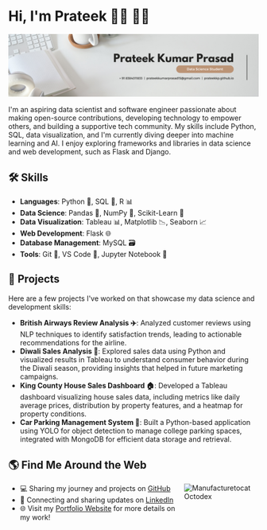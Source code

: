 # Hi, I'm Prateek 👋🏾 👨‍💻

![Profile Banner](visuals/Banner.png)

I'm an aspiring data scientist and software engineer passionate about making open-source contributions, developing technology to empower others, and building a supportive tech community. My skills include Python, SQL, data visualization, and I'm currently diving deeper into machine learning and AI. I enjoy exploring frameworks and libraries in data science and web development, such as Flask and Django. 

## 🛠 Skills
- **Languages**: Python 🐍, SQL 💾, R 📊
- **Data Science**: Pandas 🐼, NumPy 🔢, Scikit-Learn 🤖
- **Data Visualization**: Tableau 📊, Matplotlib 📉, Seaborn 📈
- **Web Development**: Flask 🌐
- **Database Management**: MySQL 🗃️
- **Tools**: Git 🌳, VS Code 📝, Jupyter Notebook 📔

## 📂 Projects
Here are a few projects I've worked on that showcase my data science and development skills:

- **British Airways Review Analysis ✈️**: Analyzed customer reviews using NLP techniques to identify satisfaction trends, leading to actionable recommendations for the airline.
- **Diwali Sales Analysis 🎉**: Explored sales data using Python and visualized results in Tableau to understand consumer behavior during the Diwali season, providing insights that helped in future marketing campaigns.
- **King County House Sales Dashboard 🏠**: Developed a Tableau dashboard visualizing house sales data, including metrics like daily average prices, distribution by property features, and a heatmap for property conditions.
- **Car Parking Management System 🚗**: Built a Python-based application using YOLO for object detection to manage college parking spaces, integrated with MongoDB for efficient data storage and retrieval.


## 🌎 Find Me Around the Web
<a href="https://www.linkedin.com/in/prateekkp/">
    <img align="right" width="150" height="150" src="https://octodex.github.com/images/manufacturetocat.png" alt="Manufacturetocat Octodex">
</a>

- 💻 Sharing my journey and projects on [GitHub](https://github.com/prateekkp) 
- 💼 Connecting and sharing updates on [LinkedIn](https://www.linkedin.com/in/prateekkp/)
- 🌐 Visit my [Portfolio Website](https://prateekkp.github.io/) for more details on my work!
